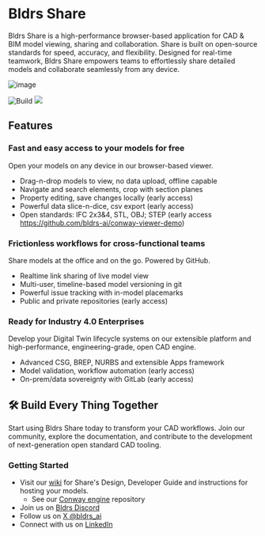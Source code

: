 # Bldrs Share
Bldrs Share is a high-performance browser-based application for CAD & BIM model
viewing, sharing and collaboration.  Share is built on open-source standards for
speed, accuracy, and flexibility.  Designed for real-time teamwork, Bldrs Share
empowers teams to effortlessly share detailed models and collaborate seamlessly
from any device.

![image](https://github.com/user-attachments/assets/89c98fba-0057-45f2-a02a-161ced37f88c)

![Build](https://github.com/bldrs-ai/Share/actions/workflows/main.yml/badge.svg)
[![](https://img.shields.io/discord/853953158560743424.svg?logo=discord&logoColor=white&label=Discord&color=5865F2)](https://discord.gg/9SxguBkFfQ "Join the Discord chat at https://discord.gg/9SxguBkFfQ")

## Features
### Fast and easy access to your models for free
Open your models on any device in our browser-based viewer.
- Drag-n-drop models to view, no data upload, offline capable
- Navigate and search elements, crop with section planes
- Property editing, save changes locally (early access)
- Powerful data slice-n-dice, csv export (early access)
- Open standards: IFC 2x3&4, STL, OBJ;  STEP (early access https://github.com/bldrs-ai/conway-viewer-demo)

### Frictionless workflows for cross-functional teams
Share models at the office and on the go.  Powered by GitHub.
- Realtime link sharing of live model view
- Multi-user, timeline-based model versioning in git
- Powerful issue tracking with in-model placemarks
- Public and private repositories (early access)

### Ready for Industry 4.0 Enterprises
Develop your Digital Twin lifecycle systems on our extensible platform and high-performance, engineering-grade, open CAD engine.
- Advanced CSG, BREP, NURBS and extensible Apps framework
- Model validation, workflow automation (early access)
- On-prem/data sovereignty with GitLab (early access)

## 🛠️ Build Every Thing Together
Start using Bldrs Share today to transform your CAD workflows. Join our community, explore the documentation, and contribute to the development of next-generation open standard CAD tooling.

### Getting Started
- Visit our [wiki](https://github.com/bldrs-ai/Share/wiki) for Share's Design, Developer Guide and instructions for hosting your models.
  - See our [Conway engine](https://github.com/bldrs-ai/conway) repository
- Join us on [Bldrs Discord](https://discord.gg/9SxguBkFfQ)
- Follow us on [X @bldrs_ai](https://x.com/bldrs_ai)
- Connect with us on [LinkedIn](https://www.linkedin.com/company/bldrs-ai/)
